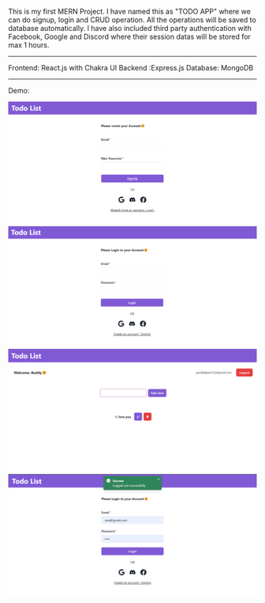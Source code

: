 This is my first MERN Project. I have named this as "TODO APP" where we can do signup, login and CRUD operation. All the operations will be saved to database automatically. I have also included third party authentication with Facebook, Google and Discord where their session datas will be stored for max 1 hours.

-------------------------------------------------------

Frontend: React.js with Chakra UI
Backend :Express.js
Database: MongoDB

-------------------------------------------------------
Demo:

![alt text](image-1.png)
![alt text](image.png)
![alt text](image-2.png)
![alt text](image-3.png)